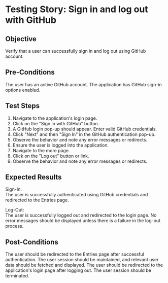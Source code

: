 # Testing Story: Sign in and log out with GitHub  

## Objective
Verify that a user can successfully sign in and log out using GitHub account.

## Pre-Conditions
The user has an active GitHub account.
The application has GitHub sign-in options enabled.

## Test Steps
1. Navigate to the application's login page.
2. Click on the "Sign in with GitHub" button. 
3. A GitHub login pop-up should appear. Enter valid GitHub credentials.
4. Click "Next" and then "Sign In" in the GitHub authentication pop-up.
5. Observe the behavior and note any error messages or redirects.
6. Ensure the user is logged into the application.
7. Navigate to the more page.
8. Click on the "Log out" button or link.
9. Observe the behavior and note any error messages or redirects.

## Expected Results
Sign-In:  
The user is successfully authenticated using GitHub credentials and redirected to the Entries page. 

Log-Out:  
The user is successfully logged out and redirected to the login page. No error messages should be displayed unless there is a failure in the log-out process. 

## Post-Conditions
The user should be redirected to the Entries page after successful authentication.
The user session should be maintained, and relevant user data should be fetched and displayed.
The user should be redirected to the application's login page after logging out.
The user session should be terminated.
